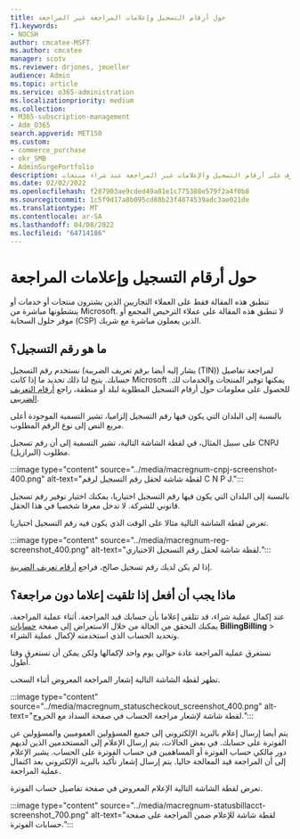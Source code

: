 ```yaml
---
title: حول أرقام التسجيل وإعلامات المراجعة غير المراجعة
f1.keywords:
- NOCSH
author: cmcatee-MSFT
ms.author: cmcatee
manager: scotv
ms.reviewer: drjones, jmueller
audience: Admin
ms.topic: article
ms.service: o365-administration
ms.localizationpriority: medium
ms.collection:
- M365-subscription-management
- Adm_O365
search.appverid: MET150
ms.custom:
- commerce_purchase
- okr_SMB
- AdminSurgePortfolio
description: تعرف على أرقام التسجيل والإعلامات غير المراجعة عند شراء منتجات Microsoft أو خدماتها.
ms.date: 02/02/2022
ms.openlocfilehash: f287903ae9cded49a81e1c775388e579f2a4f0b8
ms.sourcegitcommit: 1c5f9d17a8b095cd88b23f4874539adc3ae021de
ms.translationtype: MT
ms.contentlocale: ar-SA
ms.lasthandoff: 04/08/2022
ms.locfileid: "64714186"
---
```

# <a name="about-registration-numbers-and-under-review-notifications"></a>حول أرقام التسجيل وإعلامات المراجعة

تنطبق هذه المقالة فقط على العملاء التجاريين الذين يشترون منتجات أو خدمات أو ينشطونها مباشرة من Microsoft. لا تنطبق هذه المقالة على عملاء الترخيص المجمع أو موفر حلول السحابة (CSP) الذين يعملون مباشرة مع شريك.

## <a name="what-is-a-registration-number"></a>ما هو رقم التسجيل؟  

نستخدم رقم التسجيل (يشار إليه أيضا برقم تعريف الضريبة (TIN)) لمراجعة تفاصيل حسابك. يتيح لنا ذلك تحديد ما إذا كانت Microsoft يمكنها توفير المنتجات والخدمات لك. للحصول على معلومات حول أرقام التسجيل المطلوبة لبلد أو منطقة، راجع [أرقام التعريف الضريبي](https://www.oecd.org/tax/automatic-exchange/crs-implementation-and-assistance/tax-identification-numbers/).

بالنسبة إلى البلدان التي يكون فيها رقم التسجيل إلزاميا، تشير التسمية الموجودة أعلى مربع النص إلى نوع الرقم المطلوب.

على سبيل المثال، في لقطة الشاشة التالية، تشير التسمية إلى أن رقم تسجيل CNPJ (البرازيل) مطلوب.

:::image type="content" source="../media/macregnum-cnpj-screenshot-400.png" alt-text="لقطة شاشة لحقل رقم التسجيل لرقم C N P J.":::

بالنسبة إلى البلدان التي يكون فيها رقم التسجيل اختياريا، يمكنك اختيار توفير رقم تسجيل قانوني للشركة. لا تدخل معرفا شخصيا في هذا الحقل.

تعرض لقطة الشاشة التالية مثالا على الوقت الذي يكون فيه رقم التسجيل اختياريا.

:::image type="content" source="../media/macregnum-reg-screenshot_400.png" alt-text="لقطة شاشة لحقل رقم التسجيل الاختياري.":::

إذا لم يكن لديك رقم تسجيل صالح، فراجع [أرقام تعريف الضريبة](https://www.oecd.org/tax/automatic-exchange/crs-implementation-and-assistance/tax-identification-numbers/).

## <a name="what-should-i-do-if-i-get-an-under-review-notification"></a>ماذا يجب أن أفعل إذا تلقيت إعلاما دون مراجعة؟  

عند إكمال عملية شراء، قد تتلقى إعلاما بأن حسابك قيد المراجعة. أثناء عملية المراجعة، يمكنك التحقق من الحالة من خلال الاستعراض إلى صفحة <a href="https://go.microsoft.com/fwlink/p/?linkid=2084771" target="_blank">حسابات</a> **BillingBilling** >  وتحديد الحساب الذي استخدمته لإكمال عملية الشراء.

تستغرق عملية المراجعة عادة حوالي يوم واحد لإكمالها ولكن يمكن أن تستغرق وقتا أطول.

تظهر لقطة الشاشة التالية إشعار المراجعة المعروض أثناء السحب.

:::image type="content" source="../media/macregnum_statuscheckout_screenshot_400.png" alt-text="لقطة شاشة لإشعار مراجعة الحساب في صفحة السداد مع الخروج.":::

يتم أيضا إرسال إعلام بالبريد الإلكتروني إلى جميع المسؤولين العموميين والمسؤولين عن الفوترة على حسابك. في بعض الحالات، يتم إرسال الإعلام إلى المستخدمين الذين لديهم دور مالكي حساب الفوترة أو المساهمين في حساب الفوترة على الحساب. يشير الإعلام إلى أن المراجعة قيد المعالجة حاليا. يتم إرسال إشعار تأكيد بالبريد الإلكتروني بعد اكتمال عملية المراجعة.

تعرض لقطة الشاشة التالية الإعلام المعروض في صفحة تفاصيل حساب الفوترة.

:::image type="content" source="../media/macregnum-statusbillacct-screenshot_700.png" alt-text="لقطة شاشة للإعلام ضمن المراجعة على صفحة حسابات الفوترة.":::
